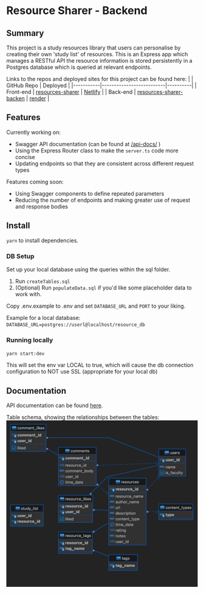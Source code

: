 # Resource Sharer - Backend
## Summary
This project is a study resources library that users can personalise by creating their own 'study list' of resources. This is an Express app which manages a RESTful API the resource information is stored persistently in a Postgres database which is queried at relevant endpoints.

Links to the repos and deployed sites for this project can be found here:
|           | GitHub Repo              | Deployed |
|-----------|--------------------------|----------|
| Front-end | <a href='https://github.com/niamhbrockbank/resource-sharer'>resources-sharer</a>         | <a href='https://resource-sharer.netlify.app/'>Netlify</a>  |
| Back-end  | <a href='https://github.com/niamhbrockbank/resource-sharer-backend'>resources-sharer-backen</a> | <a href='https://resource-sharer.onrender.com/resources'>render</a>   |

## Features
Currently working on:
* Swagger API documentation (can be found at <a href='https://resource-sharer.onrender.com/api-docs/'>/api-docs/</a> )
* Using the Express Router class to make the `server.ts` code more concise
* Updating endpoints so that they are consistent across different request types

Features coming soon:
* Using Swagger components to define repeated parameters
* Reducing the number of endpoints and making greater use of request and response bodies 
## Install

`yarn` to install dependencies.

### DB Setup

Set up your local database using the queries within the sql folder.
 1. Run `createTables.sql`
 2. (Optional) Run `populateData.sql` if you'd like some placeholder data to work with.

Copy .env.example to .env and set `DATABASE_URL` and `PORT` to your liking.

Example for a local database: `DATABASE_URL=postgres://userl@localhost/resource_db`
### Running locally

`yarn start:dev`

This will set the env var LOCAL to true, which will cause the db connection configuration to NOT use SSL (appropriate for your local db)

## Documentation
API documentation can be found <a href='https://resource-sharer.onrender.com/api-docs/'>here</a>.

Table schema, showing the relationships between the tables:
![table schema](./tableSchema.png)
